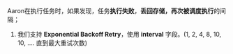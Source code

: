 Aaron在执行任务时，如果发现，任务**执行失败**，**丢回存储，再次被调度执行**的间隔；

1. 我们支持 **Exponential Backoff Retry**，使用 **interval** 字段。(1, 2, 4, 8, 10, 10, .... 直到最大重试次数)